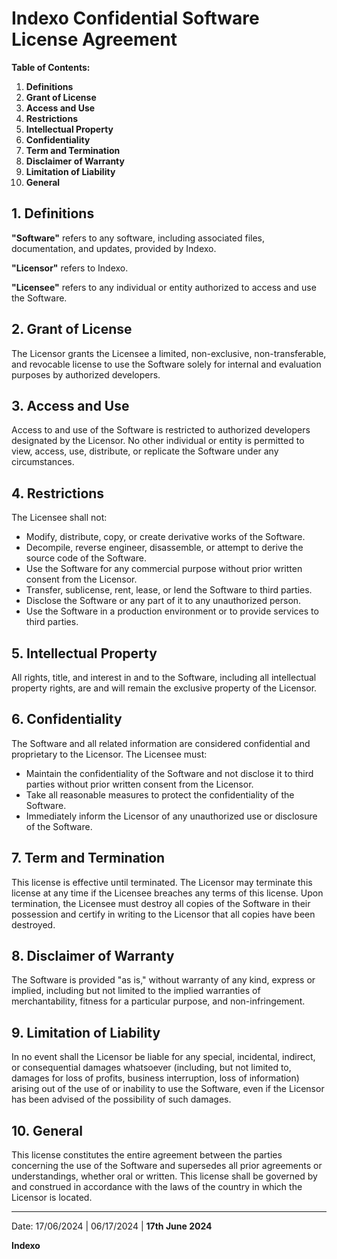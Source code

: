 # Indexo Confidential Software License Agreement

**Table of Contents:**

1. **Definitions**
2. **Grant of License**
3. **Access and Use**
4. **Restrictions**
5. **Intellectual Property**
6. **Confidentiality**
7. **Term and Termination**
8. **Disclaimer of Warranty**
9. **Limitation of Liability**
10. **General**

## 1. Definitions

**"Software"** refers to any software, including associated files, documentation, and updates, provided by Indexo.

**"Licensor"** refers to Indexo.

**"Licensee"** refers to any individual or entity authorized to access and use the Software.

## 2. Grant of License

The Licensor grants the Licensee a limited, non-exclusive, non-transferable, and revocable license to use the Software solely for internal and evaluation purposes by authorized developers.

## 3. Access and Use

Access to and use of the Software is restricted to authorized developers designated by the Licensor. No other individual or entity is permitted to view, access, use, distribute, or replicate the Software under any circumstances.

## 4. Restrictions

The Licensee shall not:
- Modify, distribute, copy, or create derivative works of the Software.
- Decompile, reverse engineer, disassemble, or attempt to derive the source code of the Software.
- Use the Software for any commercial purpose without prior written consent from the Licensor.
- Transfer, sublicense, rent, lease, or lend the Software to third parties.
- Disclose the Software or any part of it to any unauthorized person.
- Use the Software in a production environment or to provide services to third parties.

## 5. Intellectual Property

All rights, title, and interest in and to the Software, including all intellectual property rights, are and will remain the exclusive property of the Licensor.

## 6. Confidentiality

The Software and all related information are considered confidential and proprietary to the Licensor. The Licensee must:
- Maintain the confidentiality of the Software and not disclose it to third parties without prior written consent from the Licensor.
- Take all reasonable measures to protect the confidentiality of the Software.
- Immediately inform the Licensor of any unauthorized use or disclosure of the Software.

## 7. Term and Termination

This license is effective until terminated. The Licensor may terminate this license at any time if the Licensee breaches any terms of this license. Upon termination, the Licensee must destroy all copies of the Software in their possession and certify in writing to the Licensor that all copies have been destroyed.

## 8. Disclaimer of Warranty

The Software is provided "as is," without warranty of any kind, express or implied, including but not limited to the implied warranties of merchantability, fitness for a particular purpose, and non-infringement.

## 9. Limitation of Liability

In no event shall the Licensor be liable for any special, incidental, indirect, or consequential damages whatsoever (including, but not limited to, damages for loss of profits, business interruption, loss of information) arising out of the use of or inability to use the Software, even if the Licensor has been advised of the possibility of such damages.

## 10. General

This license constitutes the entire agreement between the parties concerning the use of the Software and supersedes all prior agreements or understandings, whether oral or written. This license shall be governed by and construed in accordance with the laws of the country in which the Licensor is located.

---

Date: 17/06/2024 | 06/17/2024 | **17th June 2024**

**Indexo**
